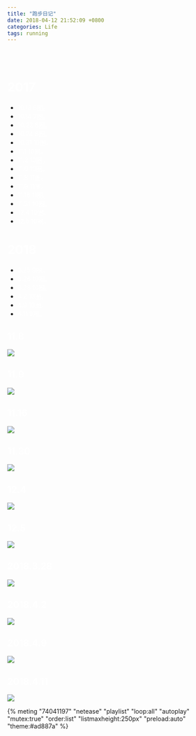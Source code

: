 ```yaml
---
title: "跑步日记"
date: 2018-04-12 21:52:09 +0800
categories: Life
tags: running
---
```


&ensp;
<style type="text/css">
	main#main.main{
		margin-top: -95px
	}
	.posts-expand .post-body img{
		padding: 1px;
	}

	.footer{
		display: none !important;
	}

	.post-block .page{
		width: 100%;
		color: #000000;
		background: #000000
	}
 	/*不展示底部*/
 	.footer-inner{
 		display: none !important;
 	}

	.v * {
    	color: #f4f4f4 !important;
	}

	.v .vwrap .vmark .valert .vcode {
    	background: #00050b !important;
	}

 	/*不展示侧栏*/
 	.sidebar{
 		display:none !important;
		 z-index:-1;
 	}


    +mobile() {
        width: 100%;
    }
	}


	.container .main-inner {
    width: 200%;
	
    +tablet() {
        width: 100%;
    }
    +mobile() {
        width: 100%;
    }
}

	.posts-block{
		position:inherit;
		width: 100%;
		margin-top: unset;

	}
    /*修改相册页面内容宽度为全屏*/
	.main-inner{
		width: 100%;
		margin-top: unset;
	}

	/*修改主体页面样式*/
	.main {
    	padding-bottom: 150px;
    	margin-top: 0px;
    	background: #121212;
	}

	/*body体样式*/
	body {
		background-image: unset;
		background-attachment: unset;
		background-size: 100%;
	}

	.header{
		background: rgba(28, 25, 25, 0.6);
		border-bottom: unset;
	}

	.menu .menu-item a{
		font-weight: 300;
   		color: #222;
	}

    .imgbox{
	  width: 100%;
	  overflow: hidden;
	  border-right: 0px solid #bcbcbc;
    }

	.box{
		visibility: visible;
		overflow: auto; 
		zoom: 1;
	}

	.box li{
		float: left;
    	width: 25%;  /*每个框占25%*/
    	position: relative;
    	overflow: hidden;
    	text-align: center;
    	list-style: none;
    	margin: 0;
    	/*display: inline;*/
    	padding: 0;
    	height: 400px;   /*固定高度*/
	}

	.box li span{
		display: block;
    	padding: 4% 7% 10% 7%;
    	min-height: 80px;
    	background: #fff;
    	color: #fff;
    	font-size: 16px;
    	background: #121212;
    	font-weight: 600;
    	line-height: 26px;
    	-webkit-box-sizing: border-box;
    	box-sizing: border-box;
	}

    img.imgitem{
		padding: unset;
		padding: unset;
		border: unset;
		position: relative;
		padding: 0px;
		width: 100%;
		height: 350px;
	}
    iframe.imgitem{
        width:480px !important;
         height:300px !important;
         padding: 0px;
    }
	div#comments.comments.v {
    	border: 0px;
    	margin: auto !important;
    	margin-top: unset;
    	margin-left: unset;
    	margin-right: unset;
    	width: 40%!important;
    	padding-top: 50px;
	}

	div#posts.posts-expand {
    	border: unset;
    	padding: unset;
    	margin-bottom: 10px;
	}

	.valine .vlist .vcard .vcomment-body .vhead .vname{
		color: #fff;
	}
	div#comments.comments.v{
			  width: 50%!important;
	  overflow: hidden;
	  border-right: 0px solid #bcbcbc;
	}

	.valine .vlist .vcard .vcomment-body .text-wrapper .vcomment p{
		width: 50%!important;
		color: #fff;
	}

	.box p{
		display: block;
    	background: #121212;
    	color: #fff;
    	font-size: 12px;
    	font-family: 'SwisMedium';
    	text-align: center;
	}

	.box span strong{
		background: rgba(0,0,0,0.4);
		padding: 20px;
		font-family: serif, sans-serif;
	}

	.posts-expand .post-title {
		display: none;
	}
	.title{
    	display: inline-block;
    	vertical-align: middle;
    	font: 85px/250px 'ChaletComprimeMilanSixty';
    	background-position: left bottom !important;
    	color: #fff;
    	background-size: 100% auto !important; 
		-webkit-background-size: cover; 
		-moz-background-size: cover;
		-o-background-size: cover;
    	width: 100%;
    	text-align: center;
    	border: unset;
    	height: 1000px;
    	cursor: unset !important;
    	-webkit-box-sizing: border-box;
    	/*box-sizing: border-box;*/
	}
	.btn-more-posts{
		display: inline-block;
    	vertical-align: middle;
    	font: 85px/250px 'ChaletComprimeMilanSixty';
    	color: #000;
    	width: 100%;
    	text-align: center;
    	border: unset;
    	height: 400px;
    	background-color: #121212;
    	/*-webkit-box-sizing: border-box;*/
    	/*box-sizing: border-box;*/
	}
	div#comments.comments.valine{
		margin-left: 8px;
		width: 98%!important;
	}

@media (max-width: 767px){
	.box li {
    	width: 100%;
    	height: auto;
	}
	.title {
    	height: 200px;
	}

	.posts-expand .post-body img{
		box-sizing: none;
		padding: 0px !important;
	}

	.box span {
    	min-height: 80px;
    	border-right: unset;
    	font-size: 17px;
	}
	.box p{
    	border-right: unset;
    	font-size: 12px;
	}

	.posts-expand {
    	margin: unset;
	}
	div#comments.comments.v {
    	width: 96%;
    	padding-top: 50px;
	}
}

@media (min-width: 1300px){
	.container .main-inner{
		width: 100%;
	}
}

</style>

<!-- <font color=white>主体部分 -->
<div id="box" class="box"></div>

<script type="text/javascript">

function loadXMLDoc(xmlUrl) 
{
	try //Internet Explorer
	{
		xmlDoc=new ActiveXObject("Microsoft.XMLDOM");
	}
	catch(e)
	{
	  try //Firefox, Mozilla, Opera, etc.
	    {
		  xmlDoc=document.implementation.createDocument("","",null);
	    }
	  catch(e) {alert(e.message)}
	}
	
	try 
	{
		  xmlDoc.async=false;
		  xmlDoc.load(xmlUrl);
	}
	catch(e) {
		try //Google Chrome  
		  {  
			var chromeXml = new XMLHttpRequest();
			chromeXml.open("GET", xmlUrl, false);
			chromeXml.send(null);
			xmlDoc = chromeXml.responseXML.documentElement; 				
			//alert(xmlDoc.childNodes[0].nodeName);
			//return xmlDoc;    
		  }  
		  catch(e)  
		  {  
			  alert(e.message)  
		  }  		  	
	}
	return xmlDoc; 
}

xmlDoc=loadXMLDoc("https://sport-1259799643.cos.ap-shanghai.myqcloud.com");

var urls = xmlDoc.getElementsByTagName('Key');
var date = xmlDoc.getElementsByTagName('LastModified');
var wid = 350;
var showNum = 21; //每个相册一次展示多少照片
if ((window.innerWidth) > 1200) { wid = (window.innerWidth * 3) / 18;}
var box = document.getElementById('box');
var i = 0;

var content = new Array();
var tmp=0;
var kkk=-1;
for (var t = 0; t < urls.length ; t++) {
	var bucket=urls[t].innerHTML;
	var length=bucket.indexOf('/');
	if(length===bucket.length-1){
		kkk++;
		content[kkk]=new Array();
		content[kkk][0]={'url':bucket,'date':date[t].innerHTML.substring(0,10)};
		tmp=1;
	}
	else {
		content[kkk][tmp++]={'url':bucket.substring(length+1),'date':date[t].innerHTML.substring(0,10)};
	}
}

for (var i = 0; i < content.length; i++) {

	var conBox=document.createElement("div");
	conBox.id='conBox'+i;
	box.appendChild(conBox);
	var item=document.createElement("div");
	var title=content[i][0].url;
	item.innerHTML="<button class=title style=background:url(https://sport-1259799643.cos.ap-shanghai.myqcloud.com/" + title + "封面.jpg"+");background-repeat:no-repeat;><span style=display:inline;><strong style=color:#f0f3f6; >" + title.substring(0,title.length - 1) + "</strong></span></button>";
	conBox.appendChild(item);

        for (var j = 1; j < content[i].length && j < showNum+1; j++) {
	        var con=content[i][j].url;
		var item=document.createElement("li");
		if(con.substring(0,con.length-4) != "封面"){
			item.innerHTML="<div class=imgbox id=imgbox style=height:"+wid+"px;><iframe class=imgitem src=https://sport-1259799643.cos.ap-shanghai.myqcloud.com/" + title + con +" alt=" + con + "></div><span>" + con.substring(0,con.length-4);
			conBox.appendChild(item);
		}
	}
	if(content[i].length > showNum){
		var moreItem=document.createElement("button");
		moreItem.className = "btn-more-posts";
		moreItem.id = "more" + i;
		moreItem.value = showNum + 1;
		let cur = i;
		moreItem.onclick = function (){
			moreClick(this,cur,content[cur],content[cur][0].url);
		}
		moreItem.innerHTML="<span style=display:inline;><strong style=color:#f0f3f6;>加载更多</strong></span>";
		conBox.appendChild(moreItem);
	}
}

function moreClick(obj,cur,cont,title){
	var parent = obj.parentNode;
	parent.removeChild(obj);
	var j=obj.value;
	var begin=j;
	for ( ; j < cont.length && j < Number(showNum) + Number(begin); j++) {
		var con=cont[j].url;
		var item=document.createElement("li");	
		item.innerHTML="<div class=imgbox id=imgbox style=height:"+wid+"px;><iframe class=imgitem src="+xmllink+'/'+title+con+"  alt="+con+"></div><span>"+con.substring(0,con.length-4)+"</span><p>上传于"+cont[j].date+"</p>";
		parent.appendChild(item);
		var v=item.getElementsByTagName('iframe');
		v[0].id=imgid;
		imgid++;
	}
	if(cont.length > j){
		obj.value=j;
		parent.appendChild(obj);
	}
}
</script>




# <font color=white>2017</font>
- <font color=white>10.13 8圈。</font>
- <font color=white>10.14 7圈。</font>
- <font color=white>10.22 8圈。</font>
- <font color=white>10.24 8圈。</font>
- <font color=white>10.31 10圈。</font>
- <font color=white>11.1 10圈。</font>
- <font color=white>11.2 10圈。</font>
- <font color=white>11.6 10圈。</font>
- <font color=white>11.8 11圈。</font>
- <font color=white>11.9 11圈。</font>
- <font color=white>11.16 11圈。</font>
- <font color=white>11.31 10圈。</font>
- <font color=white>12.4 10圈。</font>
- <font color=white>12.5 10圈。</font>

# <font color=white>2018</font>
- <font color=white>3.25 9圈。</font>
- <font color=white>3.26 10圈。</font>
- <font color=white>3.28 10圈。</font>
- <font color=white>4.2 10圈。</font>
- <font color=white>4.9 10圈。</font>
- <font color=white>4.11 9圈。</font>

## <font color=white>11.8</font>
![](https://i.loli.net/2017/12/09/5a2b7004279b6.png)
## <font color=white>11.9</font>

![](https://i.loli.net/2017/11/09/5a04662d39261.jpg)

## <font color=white>11.16</font>
![](https://i.loli.net/2017/12/09/5a2b7004279b6.png)

## <font color=white>11.30</font>
![](https://i.loli.net/2017/12/09/5a2b7024517c4.png)

## <font color=white>12.4</font>

![](https://i.loli.net/2017/12/09/5a2b7049f4195.png)

## <font color=white>12.5</font>
![](https://i.loli.net/2017/12/09/5a2b707d1a0cc.png)

## <font color=white>2018.3.28</font>
![](https://i.loli.net/2018/04/12/5ace342dbd4ad.png)
## <font color=white>2018.4.2</font>

![](https://i.loli.net/2018/04/12/5ace3474d1adc.png)

## <font color=white>2018.4.9</font>
![](https://i.loli.net/2018/04/12/5ace34a1bb8f1.jpg)

## <font color=white>2018.4.11</font>
![](https://i.loli.net/2018/04/12/5ace34c0a2e58.jpg)

{% meting "74041197" "netease" "playlist" "loop:all" "autoplay" "mutex:true" "order:list" "listmaxheight:250px" "preload:auto" "theme:#ad887a" %}